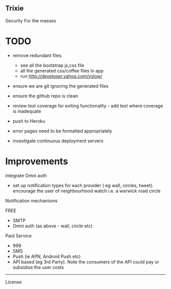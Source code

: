 Trixie
------

Security For the masses

TODO
====

* remove redundant files 
  * see all the bootstrap js,css file
  * all the generated css/coffee files in app
  * run http://developer.yahoo.com/yslow/
* ensure we are git ignoring the generated files
* ensure the github repo is clean
* review test coverage for exiting functionality - add test where coverage is inadequate
* push to Heroku

* error pages need to be formatted appropriately

* investigate continuous deployment servers

Improvements
============

integrate Omni auth 
* set up notification types for each provider ( eg wall, circles, tweet).
  encourage the user of neighbourhood watch i.e. a warwick road circle

Notification mechanisms

FREE
* SMTP
* Omni auth (as above - wall, circle etc)

Paid Service
* 999
* SMS
* Push (ie APN, Android Push etc)
* API based (eg 3rd Party). Note the consumers of the API could pay or subsidise the user costs
________________________

License